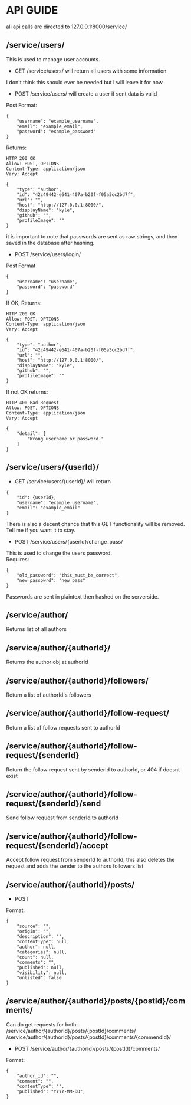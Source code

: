 # API GUIDE

all api calls are directed to 127.0.0.1:8000/service/

## /service/users/

This is used to manage user accounts.  
- GET /service/users/ will return all users with some information  

I don't think this should ever be needed but I will leave it for now  

- POST /service/users/ will create a user if sent data is valid  

Post Format:  
```
{  
    "username": "example_username",  
    "email": "example_email",  
    "password": "example_password"  
}  
```
Returns:
```
HTTP 200 OK
Allow: POST, OPTIONS
Content-Type: application/json
Vary: Accept

{
    "type": "author",
    "id": "42c49442-e641-407a-b20f-f05a3cc2bd7f",
    "url": "",
    "host": "http://127.0.0.1:8000/",
    "displayName": "kyle",
    "github": "",
    "profileImage": ""
}
```
it is important to note that passwords are sent as raw strings, and then saved in the database after hashing.  

- POST /service/users/login/

Post Format
```
{
    "username": "username",
    "password": "password"
}
```
If OK, Returns:
```
HTTP 200 OK
Allow: POST, OPTIONS
Content-Type: application/json
Vary: Accept

{
    "type": "author",
    "id": "42c49442-e641-407a-b20f-f05a3cc2bd7f",
    "url": "",
    "host": "http://127.0.0.1:8000/",
    "displayName": "kyle",
    "github": "",
    "profileImage": ""
}
```
If not OK returns:
```
HTTP 400 Bad Request
Allow: POST, OPTIONS
Content-Type: application/json
Vary: Accept

{
    "detail": [
        "Wrong username or password."
    ]
}
```

## /service/users/{userId}/

- GET /service/users/{userId}/ will return
```
{
    "id": {userId},
    "username": "example_username",
    "email": "example_email"
}
```
There is also a decent chance that this GET functionality will be removed. Tell me if you want it to stay.

- POST /service/users/{userId}/change_pass/

This is used to change the users password.  
Requires:
```
{
    "old_password": "this_must_be_correct",
    "new_passowrd": "new_pass"
}
```
Passwords are sent in plaintext then hashed on the serverside.

## /service/author/

Returns list of all authors

## /service/author/{authorId}/

Returns the author obj at authorId

## /service/author/{authorId}/followers/

Return a list of authorId's followers

## /service/author/{authorId}/follow-request/

Return a list of follow requests sent to authorId

## /service/author/{authorId}/follow-request/{senderId}

Return the follow request sent by senderId to authorId, or 404 if doesnt exist

## /service/author/{authorId}/follow-request/{senderId}/send

Send follow request from senderId to authorId

## /service/author/{authorId}/follow-request/{senderId}/accept

Accept follow request from senderId to authorId, this also deletes the request and adds the sender to the authors followers list

## /service/author/{authorId}/posts/

- POST

Format:
```
{
    "source": "",
    "origin": "",
    "description": "",
    "contentType": null,
    "author": null,
    "categories": null,
    "count": null,
    "comments": "",
    "published": null,
    "visibility": null,
    "unlisted": false
}
```

## /service/author/{authorId}/posts/{postId}/comments/

Can do get requests for both:
/service/author/{authorId}/posts/{postId}/comments/
/service/author/{authorId}/posts/{postId}/comments/{commendId}/

- POST /service/author/{authorId}/posts/{postId}/comments/

Format:
```
{
    "author_id": "",
    "comment": "",
    "contentType": "",
    "published": "YYYY-MM-DD",
}
```